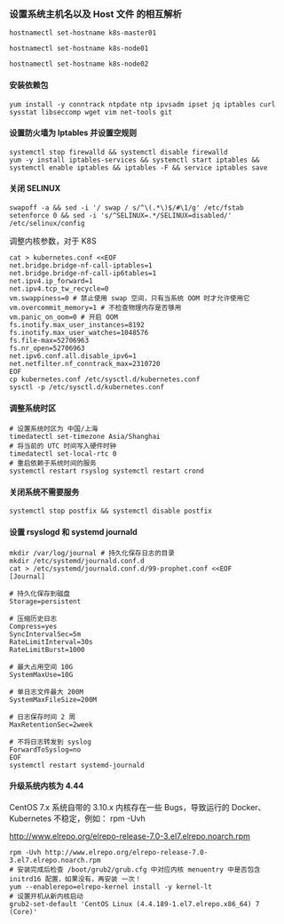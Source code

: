 ### 设置系统主机名以及 Host 文件	的相互解析 

```shell
hostnamectl set-hostname k8s-master01

hostnamectl set-hostname k8s-node01

hostnamectl set-hostname k8s-node02
```

#### 安装依赖包 

```shell
yum install -y conntrack ntpdate ntp ipvsadm ipset jq iptables curl sysstat libseccomp wget vim net-tools git
```

#### 设置防火墙为 Iptables 并设置空规则 

```shell
systemctl stop firewalld && systemctl disable firewalld
yum -y install iptables-services && systemctl start iptables && systemctl enable iptables && iptables -F && service iptables save
```

#### 关闭 SELINUX 

```shell
swapoff -a && sed -i '/ swap / s/^\(.*\)$/#\1/g' /etc/fstab 
setenforce 0 && sed -i 's/^SELINUX=.*/SELINUX=disabled/' /etc/selinux/config
```

调整内核参数，对于 K8S 

```shell
cat > kubernetes.conf <<EOF
net.bridge.bridge-nf-call-iptables=1 
net.bridge.bridge-nf-call-ip6tables=1 
net.ipv4.ip_forward=1 
net.ipv4.tcp_tw_recycle=0 
vm.swappiness=0 # 禁止使用 swap 空间，只有当系统 OOM 时才允许使用它 
vm.overcommit_memory=1 # 不检查物理内存是否够用 
vm.panic_on_oom=0 # 开启 OOM 
fs.inotify.max_user_instances=8192 
fs.inotify.max_user_watches=1048576 
fs.file-max=52706963 
fs.nr_open=52706963 
net.ipv6.conf.all.disable_ipv6=1 
net.netfilter.nf_conntrack_max=2310720 
EOF
cp kubernetes.conf /etc/sysctl.d/kubernetes.conf 
sysctl -p /etc/sysctl.d/kubernetes.conf
```

#### 调整系统时区 

```shell
# 设置系统时区为 中国/上海 
timedatectl set-timezone Asia/Shanghai 
# 将当前的 UTC 时间写入硬件时钟 
timedatectl set-local-rtc 0 
# 重启依赖于系统时间的服务 
systemctl restart rsyslog systemctl restart crond
```

#### 关闭系统不需要服务

```shell
systemctl stop postfix && systemctl disable postfix
```

#### 设置 rsyslogd 和 systemd journald

```shell
mkdir /var/log/journal # 持久化保存日志的目录 
mkdir /etc/systemd/journald.conf.d
cat > /etc/systemd/journald.conf.d/99-prophet.conf <<EOF 
[Journal] 

# 持久化保存到磁盘
Storage=persistent 

# 压缩历史日志 
Compress=yes 
SyncIntervalSec=5m
RateLimitInterval=30s
RateLimitBurst=1000

# 最大占用空间 10G 
SystemMaxUse=10G 

# 单日志文件最大 200M 
SystemMaxFileSize=200M 

# 日志保存时间 2 周 
MaxRetentionSec=2week 

# 不将日志转发到 syslog 
ForwardToSyslog=no
EOF
systemctl restart systemd-journald
```

#### 升级系统内核为 4.44

CentOS 7.x 系统自带的 3.10.x 内核存在一些 Bugs，导致运行的 Docker、Kubernetes 不稳定，例如： rpm -Uvh 

http://www.elrepo.org/elrepo-release-7.0-3.el7.elrepo.noarch.rpm

```shell
rpm -Uvh http://www.elrepo.org/elrepo-release-7.0-3.el7.elrepo.noarch.rpm
# 安装完成后检查 /boot/grub2/grub.cfg 中对应内核 menuentry 中是否包含 initrd16 配置，如果没有，再安装 一次！ 
yum --enablerepo=elrepo-kernel install -y kernel-lt 
# 设置开机从新内核启动 
grub2-set-default 'CentOS Linux (4.4.189-1.el7.elrepo.x86_64) 7 (Core)'
```

